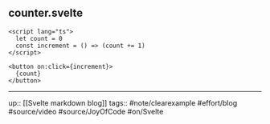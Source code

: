 ## counter.svelte

```
<script lang="ts">
  let count = 0
  const increment = () => (count += 1)
</script>

<button on:click={increment}>
  {count}
</button>
```

---
up:: [[Svelte markdown blog]]
tags:: #note/clearexample #effort/blog #source/video #source/JoyOfCode #on/Svelte 
